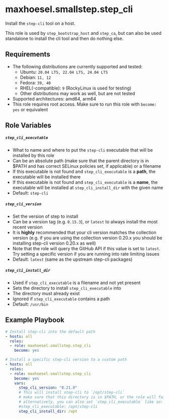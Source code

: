# maxhoesel.smallstep.step_cli

Install the `step-cli`  tool on a host.

This role is used by `step_bootstrap_host` and `step_ca`, but can also be used standalone to install the cli tool and then do nothing else.

## Requirements

- The following distributions are currently supported and tested:
  - Ubuntu: `20.04 LTS, 22.04 LTS, 24.04 LTS`
  - Debian: `11, 12`
  - Fedora: `39, 40`
  - RHEL(-compatible): `9` (RockyLinux is used for testing)
  - Other distributions may work as well, but are not tested
- Supported architectures: amd64, arm64
- This role requires root access. Make sure to run this role with `become: yes` or equivalent

## Role Variables

##### `step_cli_executable`
- What to name and where to put the `step-cli` executable that will be installed by this role
- Can be an absolute path (make sure that the parent directory is in $PATH and has correct SELinux policies set, if applicable) or a filename
- If this executable is not found and `step_cli_executable` is a **path**, the executable will be installed there
- If this executable is not found and  `step_cli_executable` is a **name**, the executable will be installed at `step_cli_install_dir` with the given name
- Default: `step-cli`

##### `step_cli_version`
- Set the version of step to install
- Can be a version tag (e.g. `0.15.3`), or `latest` to always install the most recent version
- It is **highly** recommended that your cli version matches the collection version
  (e.g. if you are using the collection version 0.20.x you should be installing step-cli version 0.20.x as well)
- Note that the role will query the GitHub API if this value is set to `latest`. Try setting
  a specific version if you are running into rate limiting issues
- Default: `latest` (same as the upstream step-cli packages)

##### `step_cli_install_dir`
- Used if `step_cli_executable` is a filename and not yet present
- Sets the directory to install `step_cli_executable` into
- The directory must already exist
- Ignored if `step_cli_executable` contains a path
- Default: `/usr/bin`

## Example Playbook

```yaml
# Install step-cli into the default path
- hosts: all
  roles:
  - role: maxhoesel.smallstep.step_cli
    become: yes

# Install a specific step-cli version to a custom path
- hosts: all
  roles:
  - role: maxhoesel.smallstep.step_cli
    become: yes
    vars:
      step_cli_version: "0.21.0"
      # This will install step-cli to `/opt/step-cli`
      # make sure that this directory is in $PATH, or the role will fail to find `step-cli`
      # alternatively, you can also set `step_cli_executable` like so:
      #step_cli_executable: /opt/step-cli
      step_cli_install_dir: /opt
```
